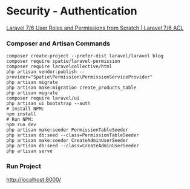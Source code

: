 # Security - Authentication

[Laravel 7/6 User Roles and Permissions from Scratch | Laravel 7/6 ACL](https://www.itsolutionstuff.com/post/laravel-6-user-roles-and-permissions-from-scratch-laravel-6-aclexample.html)

### Composer and Artisan Commands
```shell script
composer create-project --prefer-dist laravel/laravel blog
composer require spatie/laravel-permission
composer require laravelcollective/html
php artisan vendor:publish --provider="Spatie\Permission\PermissionServiceProvider"
php artisan migrate
php artisan make:migration create_products_table
php artisan migrate
composer require laravel/ui
php artisan ui bootstrap --auth
# Install NPM:
npm install
# Run NPM:
npm run dev
php artisan make:seeder PermissionTableSeeder
php artisan db:seed --class=PermissionTableSeeder
php artisan make:seeder CreateAdminUserSeeder
php artisan db:seed --class=CreateAdminUserSeeder
php artisan serve
```

### Run Project
[http://localhost:8000/](http://localhost:8000/)
